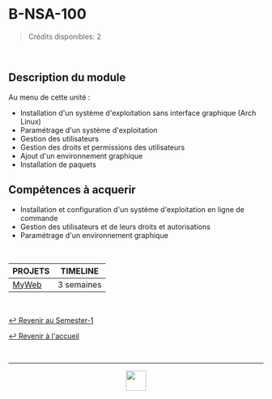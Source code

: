 # B-NSA-100

> Crédits disponibles: 2

<br>

## Description du module

Au menu de cette unité :

- Installation d'un système d'exploitation sans interface graphique (Arch Linux)
- Paramétrage d'un système d'exploitation
- Gestion des utilisateurs
- Gestion des droits et permissions des utilisateurs
- Ajout d'un environnement graphique
- Installation de paquets

## Compétences à acquerir

- Installation et configuration d'un système d'exploitation en ligne de commande
- Gestion des utilisateurs et de leurs droits et autorisations
- Paramétrage d'un environnement graphique

<br>

<table align="center">
    <thead>
        <tr>
            <th>PROJETS</th>
            <th>TIMELINE</th>
        </tr>
    </thead>
    <tbody>
        <tr>
            <td><a href="https://github.com/Studio-17/Epitech-Subjects/tree/main/Semester-1/B-NSA-100/My_web">MyWeb</a></td>
            <td align="center">3 semaines</td>
        </tr>
    </tbody>
</table>

<br>

[↩️ Revenir au Semester-1](https://github.com/Studio-17/Epitech-Subjects/tree/main/Semester-1)

[↩️ Revenir à l'accueil](https://github.com/Studio-17/Epitech-Subjects)

<br>

---

<div align="center">

<a href="https://github.com/Studio-17" target="_blank"><img src="../../voc17.gif" width="40"></a>

</div>
